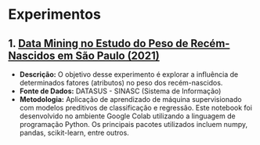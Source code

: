 # Experimentos
## 1. [Data Mining no Estudo do Peso de Recém-Nascidos em São Paulo (2021)](./ml-preditivo-rn-peso/README.md)
- **Descrição:** O objetivo desse experimento é explorar a influência de determinados fatores (atributos) no peso dos recém-nascidos.
- **Fonte de Dados:** DATASUS - SINASC (Sistema de Informação)
- **Metodologia:** Aplicação de aprendizado de máquina supervisionado com modelos preditivos de classificação e regressão.
Este notebook foi desenvolvido no ambiente Google Colab utilizando a linguagem de programação Python. 
Os principais pacotes utilizados incluem numpy, pandas, scikit-learn, entre outros. 


